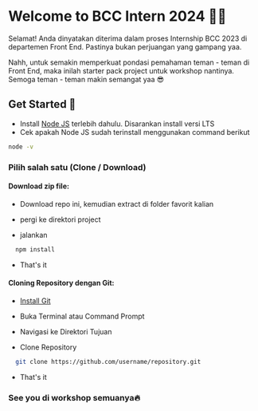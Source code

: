 
# Welcome to BCC Intern 2024 🎉🎉 
Selamat! Anda dinyatakan diterima dalam proses Internship BCC 2023 di departemen Front End. Pastinya bukan perjuangan yang gampang yaa.

Nahh, untuk semakin memperkuat pondasi pemahaman teman - teman di Front End, maka inilah starter pack project untuk workshop nantinya. Semoga teman - teman makin semangat yaa 😎

## Get Started 🚀

- Install [Node JS](https://nodejs.org/en/) terlebih dahulu. Disarankan install versi LTS
- Cek apakah Node JS sudah terinstall menggunakan command berikut
~~~bash 
node -v
~~~

### Pilih salah satu (Clone / Download)
#### Download zip file:
- Download repo ini, kemudian extract di folder favorit kalian

- pergi ke direktori project 

- jalankan
~~~bash  
  npm install
~~~

- That's it

#### Cloning Repository dengan Git:
- [Install Git](https://git-scm.com/downloads)

- Buka Terminal atau Command Prompt

- Navigasi ke Direktori Tujuan

- Clone Repository
~~~bash  
  git clone https://github.com/username/repository.git
~~~

- That's it



### See you di workshop semuanya🔥

